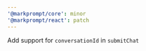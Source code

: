 ```yaml
---
'@markprompt/core': minor
'@markprompt/react': patch
---
```


Add support for `conversationId` in `submitChat`
